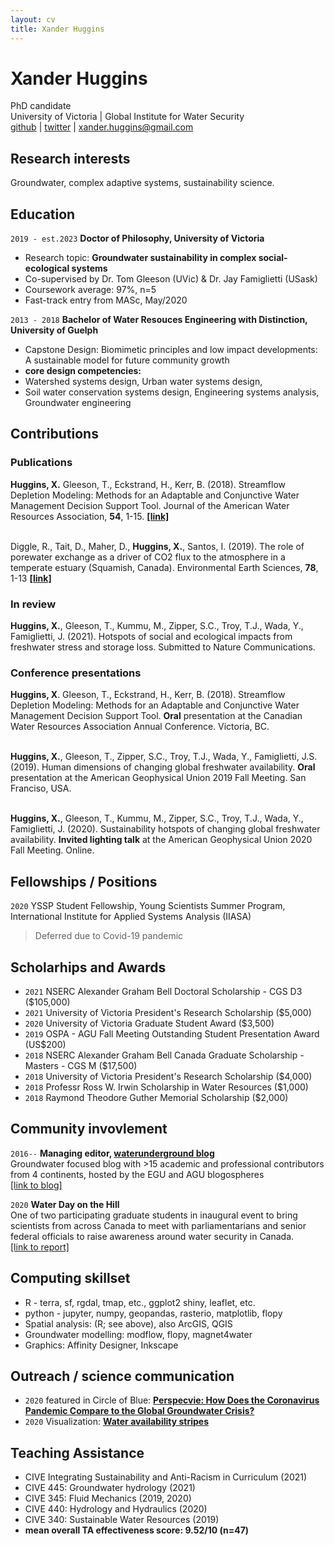 ```yaml
---
layout: cv
title: Xander Huggins
---
```

# Xander Huggins 
PhD candidate <br/> 
University of Victoria | Global Institute for Water Security <br/> 
[github](https://github.com/XanderHuggins) | [twitter](https://twitter.com/xander_huggins) | <xander.huggins@gmail.com>

## Research interests

Groundwater, complex adaptive systems, sustainability science.

## Education

`2019 - est.2023`
__Doctor of Philosophy, University of Victoria__
- Research topic: **Groundwater sustainability in complex social-ecological systems**
- Co-supervised by Dr. Tom Gleeson (UVic) & Dr. Jay Famiglietti (USask)
- Coursework average: 97%, n=5
- Fast-track entry from MASc, May/2020

`2013 - 2018`
__Bachelor of Water Resouces Engineering with Distinction, University of Guelph__
- Capstone Design: Biomimetic principles and low impact developments: A sustainable model for future community growth
- **core design competencies:** 
- Watershed systems design, Urban water systems design, 
- Soil water conservation systems design, Engineering systems analysis, Groundwater engineering

## Contributions
### Publications

**Huggins, X.** Gleeson, T., Eckstrand, H., Kerr, B. (2018). Streamflow Depletion Modeling: Methods for an Adaptable and Conjunctive Water Management Decision Support Tool. Journal of the American Water Resources Association, **54**, 1-15. [**[link]**](https://doi.org/10.1111/1752-1688.12659)
<br/><br/>

Diggle, R., Tait, D., Maher, D., **Huggins, X.**, Santos, I. (2019). The role of porewater exchange as  a driver of CO2 flux to the atmosphere in a temperate estuary (Squamish, Canada). Environmental Earth Sciences, **78**, 1-13 [**[link]**](https://doi.org/10.1007/s12665-019-8291-3)
<br/>

### In review 
**Huggins, X.**, Gleeson, T., Kummu, M., Zipper, S.C., Troy, T.J., Wada, Y., Famiglietti, J. (2021). Hotspots of social and ecological impacts from freshwater stress and storage loss. Submitted to Nature Communications.
<br/>

### Conference presentations
**Huggins, X**. Gleeson, T., Eckstrand, H., Kerr, B. (2018). Streamflow Depletion Modeling: Methods for an Adaptable and Conjunctive Water Management Decision Support Tool. **Oral** presentation at the Canadian Water Resources Association Annual Conference. Victoria, BC. <br/>
<br/>

**Huggins, X.**, Gleeson, T., Zipper, S.C., Troy, T.J., Wada, Y., Famiglietti, J.S. (2019). Human dimensions of changing global freshwater availability. **Oral** presentation at the American Geophysical Union 2019 Fall Meeting. San Franciso, USA. <br/>
<br/>

**Huggins, X.**, Gleeson, T., Kummu, M., Zipper, S.C., Troy, T.J., Wada, Y., Famiglietti, J. (2020). Sustainability hotspots of changing global freshwater availability. **Invited lighting talk** at the American Geophysical Union 2020 Fall Meeting. Online.
<br/>

## Fellowships / Positions
`2020`
YSSP Student Fellowship, Young Scientists Summer Program, International Institute for Applied Systems Analysis (IIASA) <br/>
> Deferred due to Covid-19 pandemic

## Scholarhips and Awards
- `2021` NSERC Alexander Graham Bell Doctoral Scholarship - CGS D3 ($105,000)
- `2021` University of Victoria President's Research Scholarship ($5,000)
- `2020` University of Victoria Graduate Student Award ($3,500)
- `2019` OSPA - AGU Fall Meeting Outstanding Student Presentation Award (US$200)
- `2018` NSERC Alexander Graham Bell Canada Graduate Scholarship - Masters - CGS M ($17,500)
- `2018` University of Victoria President's Research Scholarship ($4,000)
- `2018` Professr Ross W. Irwin Scholarship in Water Resources ($1,000)
- `2018` Raymond Theodore Guther Memorial Scholarship ($2,000)

## Community invovlement
`2016--`
__Managing editor, [waterunderground blog](https://blogs.egu.eu/network/water-underground/)__ <br/>
Groundwater focused blog with >15 academic and professional contributors from 4 continents, hosted by the EGU and AGU blogospheres <br/>
[[link to blog]](https://blogs.egu.eu/network/water-underground/)

 `2020`
__Water Day on the Hill__ <br/>
One of two participating graduate students in inaugural event to bring scientists from across Canada to meet with parliamentarians and senior federal officials to raise awareness around water security in Canada. <br/>
[[link to report]](https://water.usask.ca/documents/events/water-day-on-the-hill-report.pdf)

## Computing skillset
- R - terra, sf, rgdal, tmap, etc., ggplot2  shiny, leaflet, etc.
- python - jupyter, numpy, geopandas, rasterio, matplotlib, flopy
- Spatial analysis: (R; see above), also ArcGIS, QGIS
- Groundwater modelling:  modflow, flopy, magnet4water 
- Graphics: Affinity Designer, Inkscape 

## Outreach / science communication
- `2020` featured in Circle of Blue: [**Perspecvie: How Does the Coronavirus Pandemic Compare to the Global Groundwater Crisis?**](https://www.circleofblue.org/2020/world/perspective-how-does-the-coronavirus-crisis-compare-to-the-global-groundwater-crisis/)
- `2020` Visualization: [**Water availability stripes**](http://www.xanderhuggins.ca/waterstripes.html)

## Teaching Assistance 
- CIVE Integrating Sustainability and Anti-Racism in Curriculum (2021)
- CIVE 445: Groundwater hydrology (2021)
- CIVE 345: Fluid Mechanics (2019, 2020)
- CIVE 440: Hydrology and Hydraulics (2020)
- CIVE 340: Sustainable Water Resources (2019)
- __mean overall TA effectiveness score: 9.52/10 (n=47)__
 
